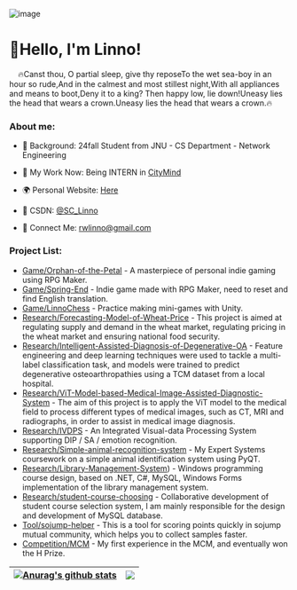 ![image](https://github.com/RWLinno/RWLinno/assets/31813433/01d2c92f-2aa3-4371-b329-b3f1247c2de3)<h1>👋Hello, I'm Linno!</h1>

&nbsp;&nbsp;&nbsp;&nbsp;🔥Canst thou, O partial sleep, give thy reposeTo the wet sea-boy in an hour so rude,And in the calmest and most stillest night,With all appliances and means to boot,Deny it to a king? Then happy low, lie down!Uneasy lies the head that wears a crown.Uneasy lies the head that wears a crown.🔥


<h3>About me:</h3>

- 📖 Background: 24fall Student from JNU - CS Department - Network Engineering

- 💼 My Work Now: Being INTERN in [CityMind](https://citymind.top/about-us/)

- 🌍 Personal Website: [Here](https://rwlinno.github.io/)

- 🚀 CSDN: [@SC_Linno](https://blog.csdn.net/SC_Linno)

- 💬 Connect Me: [rwlinno@gmail.com](rwlinno@gmail.com)


<h3>Project List:</h3>

- [Game/Orphan-of-the-Petal](https://github.com/RWLinno/Orphan-of-the-Petal) - A masterpiece of personal indie gaming using RPG Maker.
- [Game/Spring-End](https://github.com/RWLinno/Spring-End) - Indie game made with RPG Maker, need to reset and find English translation.
- [Game/LinnoChess](https://github.com/RWLinno/LinnoChess) - Practice making mini-games with Unity.
- [Research/Forecasting-Model-of-Wheat-Price](https://github.com/RWLinno/Forecasting-Model-of-Wheat-Price) - This project is aimed at regulating supply and demand in the wheat market, regulating pricing in the wheat market and ensuring national food security.
- [Research/Intelligent-Assisted-Diagnosis-of-Degenerative-OA](https://github.com/RWLinno/Intelligent-Assisted-Diagnosis-of-Degenerative-OA) - Feature engineering and deep learning techniques were used to tackle a multi-label classification task, and models were trained to predict degenerative osteoarthropathies using a TCM dataset from a local hospital.
- [Research/ViT-Model-based-Medical-Image-Assisted-Diagnostic-System](https://github.com/RWLinno/ViT-Model-based-Medical-Image-Assisted-Diagnostic-System) - The aim of this project is to apply the ViT model to the medical field to process different types of medical images, such as CT, MRI and radiographs, in order to assist in medical image diagnosis.
- [Research/IVDPS](https://github.com/RWLinno/IVDPS) - An Integrated Visual-data Processing System supporting DIP / SA / emotion recognition.
- [Research/Simple-animal-recognition-system](https://github.com/RWLinno/Simple-animal-recognition-system) - My Expert Systems coursework on a simple animal identification system using PyQT.
- [Research/Library-Management-System](https://github.com/RWLinno/Library-Management-System)) - Windows programming course design, based on .NET, C#, MySQL, Windows Forms implementation of the library management system.
- [Research/student-course-choosing](https://github.com/RWLinno/student-course-choosing) - Collaborative development of student course selection system, I am mainly responsible for the design and development of MySQL database.
- [Tool/sojump-helper](https://github.com/RWLinno/sojump-helper) - This is a tool for scoring points quickly in sojump mutual community, which helps you to collect samples faster.
- [Competition/MCM](https://github.com/RWLinno/MCM) - My first experience in the MCM, and eventually won the H Prize.


| <a href="https://github.com/anuraghazra/github-readme-stats"><img align="center" src="https://github-readme-stats.vercel.app/api?username=rwlinno&show_icons=true&include_all_commits=true&theme=graywhite&hide_border=true" alt="Anurag's github stats" /></a> | <a href="https://github.com/anuraghazra/github-readme-stats"><img align="center" src="https://github-readme-stats.vercel.app/api/top-langs/?username=rwlinno&layout=compact&theme=graywhite&hide_border=true" /></a> |
| ------------- | ------------- |
